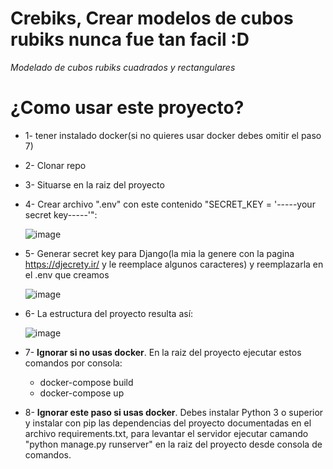 # Crebiks, Crear modelos de cubos rubiks nunca fue tan facil :D
*Modelado de cubos rubiks cuadrados y rectangulares*

# ¿Como usar este proyecto?
* 1- tener instalado docker(si no quieres usar docker debes omitir el paso 7)
* 2- Clonar repo
* 3- Situarse en la raiz del proyecto
* 4- Crear archivo ".env" con este contenido "SECRET_KEY = '-----your secret key-----'":
  
  ![image](https://user-images.githubusercontent.com/83993271/219707045-95b78f7a-aba1-4084-a483-f809bee99f47.png)

* 5- Generar secret key para Django(la mia la genere con la pagina https://djecrety.ir/ y le reemplace algunos caracteres) y reemplazarla en el .env que creamos
  
  ![image](https://user-images.githubusercontent.com/83993271/219708376-d7919307-0d48-406c-8e5b-c1a97fd3552b.png)

* 6- La estructura del proyecto resulta así:

  ![image](https://user-images.githubusercontent.com/83993271/219709302-4d6fdadd-d783-44db-a539-e2ac7f9428c7.png)

* 7- **Ignorar si no usas docker**. En la raiz del proyecto ejecutar estos comandos por consola:
  * docker-compose build
  * docker-compose up
  
* 8- **Ignorar este paso si usas docker**. Debes instalar Python 3 o superior y instalar con pip las dependencias del proyecto documentadas en el archivo requirements.txt, para levantar el servidor ejecutar camando "python manage.py runserver" en la raiz del proyecto desde consola de comandos.

